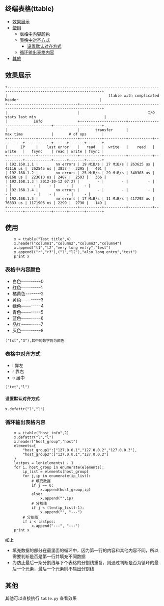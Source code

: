 ## 终端表格(ttable)

<!-- vim-markdown-toc GFM -->
* [效果展示](#效果展示)
* [使用](#使用)
    * [表格中内容颜色](#表格中内容颜色)
    * [表格中对齐方式](#表格中对齐方式)
        * [设置默认对齐方式](#设置默认对齐方式)
    * [循环输出表格内容](#循环输出表格内容)
* [其他](#其他)

<!-- vim-markdown-toc -->

## 效果展示

```
+-----------------------------------------------------------------------------------------------------------------+
|                                              ttable with complicated header                                     |
+--------------------------------+--------------------------------------------------------------------------------+
|                                |                               I/O stats last min                               |
|            info                +---------------------+-----------------------------------+----------------------+
|                                |       transfer      |              max time             |       # of ops       |
+-------------+------------------+----------+----------+-----------+----------+------------+------+-------+-------+
|      IP     |    last error    |   read   |  write   |    read   |  write   |   fsync    | read | write | fsync |
+-------------+------------------+----------+----------+-----------+----------+------------+------+-------+-------+
| 192.168.1.1 |        no errors | 19 MiB/s | 27 MiB/s | 263625 us | 43116 us |  262545 us | 3837 |  3295 |   401 |
| 192.168.1.2 |        no errors | 25 MiB/s | 29 MiB/s | 340303 us | 89168 us |  223610 us | 2487 |  2593 |   366 |
| 192.168.1.3 | 2012-10-12 07:27 |        - |        - |         - |        - |          - |    - |     - |     - |
| 192.168.1.4 |        no errors |        - |        - |         - |        - |          - |    - |     - |     - |
| 192.168.1.5 |        no errors | 17 MiB/s | 11 MiB/s | 417292 us | 76333 us | 1171903 us | 2299 |  2730 |   149 |
+-------------+------------------+----------+----------+-----------+----------+------------+------+-------+-------+
```

## 使用

```
    x = ttable("Test title",4)
    x.header("column1","column2","column3","column4")
    x.append("t1","t2","very long entry","test")
    x.append(("r","r3"),("l","l2"),"also long entry","test")
    print x
```

### 表格中内容颜色

* 白色----------0
* 红色----------1
* 橘黄色--------2
* 黄色----------3
* 绿色----------4
* 青色----------5
* 蓝色----------6
* 品红----------7
* 灰色----------8

```
("txt","3"),其中的数字则为颜色
```
### 表格中对齐方式

* l 靠左
* r 靠右
* c 居中
```
("txt","l")
```
#### 设置默认对齐方式

```
x.defattr("l","l")
```
### 循环输出表格内容

```
    x = ttable("host info",2)
    x.defattr("l","l")
    x.header("host_group","host")
    elements={
        "host_group1":["127.0.0.1","127.0.0.2","127.0.0.3"],
        "host_group2":["127.0.0.1","127.0.0.2"]
    }
    lastpos = len(elements) - 1
    for i, host_group in enumerate(elements):
        ip_list = elements[host_group]
        for j,ip in enumerate(ip_list):
            # 填充数据
            if j == 0:
                x.append(host_group,ip)
            else:
                x.append("",ip)
            # 分割线
            if j < (len(ip_list)-1):
                x.append("", "---")
        # 分割线
        if i < lastpos:
            x.append("---", "---")
    print x
```
如上 

* 填充数据的部分在最里面的循环中，因为第一行的内容和其他内容不同，所以需要判断是否是第一行并填充不同数据
* 为防止最后一条分割线与下个表格的分割线重复，则通过判断是否为循环的最后一个元素，最后一个元素则不输出分割线
## 其他

其他可以直接执行 `table.py` 查看效果
